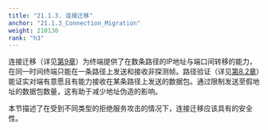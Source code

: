 ```yaml
---
title: "21.1.3. 连接迁移"
anchor: "21.1.3_Connection_Migration"
weight: 210130
rank: "h3"
---
```


连接迁移（详见[第9章]()）为终端提供了在数条路径的IP地址与端口间转移的能力，在同一时间终端只能在一条路径上发送和接收非探测帧。路径验证（详见[第8.2章]()）能证实对端有意愿且有能力接收在某条路径上发送的数据包。通过限制发送至假地址的数据包数量，这有助于减少地址伪造的影响。

本节描述了在受到不同类型的拒绝服务攻击的情况下，连接迁移应该具有的安全性。
